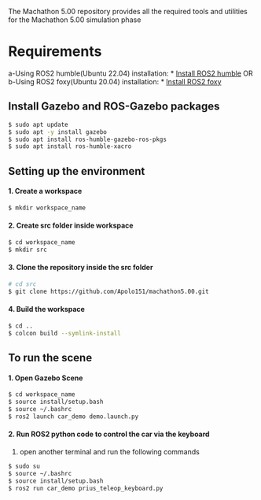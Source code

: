 The Machathon 5.00 repository provides all the required tools and utilities for the Machathon 5.00 simulation phase

# Requirements

 a-Using ROS2 humble(Ubuntu 22.04) installation: 
     * [Install ROS2 humble](https://docs.ros.org/en/humble/Installation/Ubuntu-Install-Debians.html)
 OR
 b-Using ROS2 foxy(Ubuntu 20.04) installation:
     * [Install ROS2 foxy](https://docs.ros.org/en/foxy/Installation/Ubuntu-Install-Debians.html)

## Install Gazebo and ROS-Gazebo packages

```bash
$ sudo apt update
$ sudo apt -y install gazebo
$ sudo apt install ros-humble-gazebo-ros-pkgs
$ sudo apt install ros-humble-xacro
```
## Setting up the environment
#### 1. Create a workspace
 ```bash
$ mkdir workspace_name
```
#### 2. Create src folder inside workspace
 ```bash
$ cd workspace_name
$ mkdir src
```
#### 3. Clone the repository inside the src folder
 ```bash
# cd src
$ git clone https://github.com/Apolo151/machathon5.00.git
```
#### 4. Build the workspace
```bash
$ cd ..
$ colcon build --symlink-install
```
## To run the scene 
#### 1. Open Gazebo Scene
```bash
$ cd workspace_name
$ source install/setup.bash
$ source ~/.bashrc
$ ros2 launch car_demo demo.launch.py
```
#### 2. Run ROS2 python code to control the car via the keyboard
1. open another terminal and run the following commands
 ```bash
$ sudo su
$ source ~/.bashrc
$ source install/setup.bash
$ ros2 run car_demo prius_teleop_keyboard.py
```
